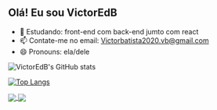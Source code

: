 ## Olá! Eu sou VictorEdB



- 🌱 Estudando: front-end com back-end jumto com react
- 📫 Contate-me no email: Victorbatista2020.vb@gmail.com
- 😄 Pronouns: ela/dele


![VictorEdB's GitHub stats](https://github-readme-stats.vercel.app/api?username=VictorEdB&theme=tokyonight&show_icons=true)

[![Top Langs](https://github-readme-stats.vercel.app/api/top-langs/?username=VictorEdB)](https://github.com/VictorEdB/github-readme-stats)

<a href="https://github.com/VictorEdB/github-readme-stats">
  <img align="center" src="[https://github-readme-stats.vercel.app/api/pin/?username=VictorEdB&repo=github-readme-stats](https://github-readme-stats.vercel.app/api?username=VictorEdB&theme=tokyonight&show_icons=true)" />
</a>
<a href="https://github.com/VictorEdB/convoychat">
  <img align="center" src="[https://github-readme-stats.vercel.app/api/pin/?username=VictorEdB&repo=convoychat](https://github-readme-stats.vercel.app/api/top-langs/?username=VictorEdB)](https://github.com/VictorEdB/github-readme-stats))" />
</a>
